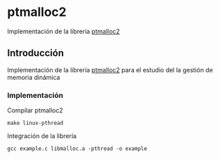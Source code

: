 # ptmalloc2

Implementación de la librería [ptmalloc2](http://www.malloc.de/en/)

## Introducción
Implementación de la librería [ptmalloc2](http://www.malloc.de/en/) para el estudio del la gestión de memoria dinámica

### Implementación

Compilar ptmalloc2
```
make linux-pthread
```

Integración de la librería
```
gcc example.c libmalloc.a -pthread -o example
```